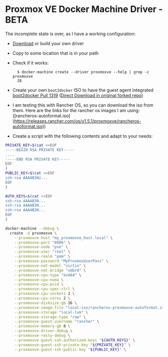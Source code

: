 # Proxmox VE Docker Machine Driver - BETA

The incomplete state is over, as I have a working configuration:

* [Download](https://github.com/mhermosi/docker-machine-driver-proxmoxve/releases) or build your own driver
* Copy to some location that is in your path
* Check if it works:

        $ docker-machine create --driver proxmoxve --help | grep -c proxmoxve
        28

* Create your own `boot2docker` ISO to have the guest agent integrated [boot2docker Pull 1319](https://github.com/boot2docker/boot2docker/pull/1319) ([Direct Download in original forked repo](https://github.com/lnxbil/boot2docker/releases/tag/2018-09-16))
* I am testing this with Rancher OS, so you can download the iso from them.
  Here are the links for the rancher os images I am using: ([rancheros-autoformat.iso] (https://releases.rancher.com/os/v1.5.1/proxmoxve/rancheros-autoformat.iso))
     
* Create a script with the following contents and adapt to your needs:

```sh
PRIVATE_KEY=$(cat <<EOF
-----BEGIN RSA PRIVATE KEY-----
....
-----END RSA PRIVATE KEY-----
EOF
)
PUBLIC_KEY=$(cat <<EOF
ssh-rsa AAAAB3Nz...
EOF
)

AUTH_KEYS=$(cat <<EOF
ssh-rsa AAAAB3N...
ssh-rsa AAAAB3N...
ssh-rsa AAAAB3N...
EOF
)

docker-machine --debug \
  create -d proxmoxve \
    --proxmoxve-host "my_proxmoxve_host.local" \
    --proxmoxve-port "8006" \
    --proxmoxve-node "pve" \
    --proxmoxve-user "root" \
    --proxmoxve-realm "pam" \
    --proxmoxve-password "MyProxmoxUserPass" \
    --proxmoxve-net-model "virtio" \
    --proxmoxve-net-bridge "vmbr0" \
    --proxmoxve-cpu-type "kvm64" \
    --proxmoxve-cpu-numa \
    --proxmoxve-cpu-pcid \
    --proxmoxve-cpu-spec-ctrl \
    --proxmoxve-cpu-sockets 2 \
    --proxmoxve-cpu-cores 2 \
    --proxmoxve-disksize-gb 16 \
    --proxmoxve-image-file "local:iso/rancheros-proxmoxve-autoformat.iso" \
    --proxmoxve-storage "local-lvm" \
    --proxmoxve-storage-type "raw" \
    --proxmoxve-guest-username "rancher" \
    --proxmoxve-memory-gb 8 \
    --proxmoxve-driver-debug \
    --proxmoxve-resty-debug \
    --proxmoxve-guest-ssh-authorized-keys "${AUTH_KEYS}" \
    --proxmoxve-guest-ssh-private-key "${PRIVATE_KEY}" \
    --proxmoxve-guest-ssh-public-key "${PUBLIC_KEY}" \
```
